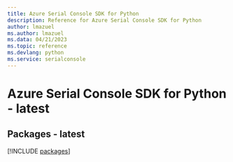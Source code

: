 ```yaml
---
title: Azure Serial Console SDK for Python
description: Reference for Azure Serial Console SDK for Python
author: lmazuel
ms.author: lmazuel
ms.data: 04/21/2023
ms.topic: reference
ms.devlang: python
ms.service: serialconsole
---
```

# Azure Serial Console SDK for Python - latest
## Packages - latest
[!INCLUDE [packages](serial-console-index.md)]